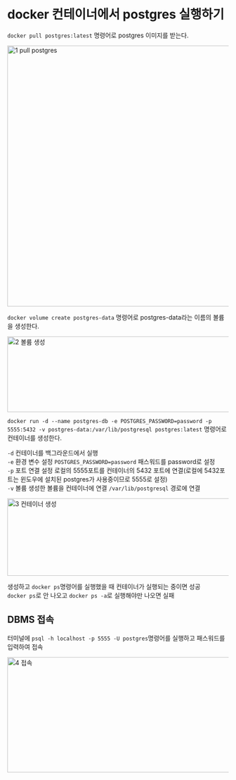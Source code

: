 # docker 컨테이너에서 postgres 실행하기

```docker pull postgres:latest``` 명령어로 postgres 이미지를 받는다.

<img width="1031" height="593" alt="1  pull postgres" src="https://github.com/user-attachments/assets/26cb8a53-0364-4201-af75-672bc47bf6c5" />

```docker volume create postgres-data``` 명령어로 postgres-data라는 이름의 볼륨을 생성한다.

<img width="625" height="172" alt="2  볼륨 생성" src="https://github.com/user-attachments/assets/40d3a629-90a0-41c3-a7ae-436ce7202506" />

```docker run -d --name postgres-db -e POSTGRES_PASSWORD=password -p 5555:5432 -v postgres-data:/var/lib/postgresql postgres:latest``` 명령어로 컨테이너를 생성한다.

```-d``` 컨테이너를 백그라운드에서 실행  
```-e``` 환경 변수 설정 ```POSTGRES_PASSWORD=password``` 패스워드를 password로 설정  
```-p``` 포트 연결 설정 로컬의 5555포트를 컨테이너의 5432 포트에 연결(로컬에 5432포트는 윈도우에 설치된 postgres가 사용중이므로 5555로 설정)  
```-v``` 볼륨 생성한 볼륨을 컨테이너에 연결 ```/var/lib/postgresql``` 경로에 연결


<img width="1630" height="176" alt="3  컨테이너 생성" src="https://github.com/user-attachments/assets/14361fe9-7a7c-4905-94f7-3eb928e35b49" />

생성하고 ```docker ps```명령어를 실행했을 때 컨테이너가 실행되는 중이면 성공  
```docker ps```로 안 나오고 ```docker ps -a```로 실행해야만 나오면 실패

## DBMS 접속

터미널에 ```psql -h localhost -p 5555 -U postgres```명령어를 실행하고 패스워드를 입력하여 접속

<img width="840" height="262" alt="4  접속" src="https://github.com/user-attachments/assets/66feab08-5020-4d09-ad55-480b2abd0aed" />
